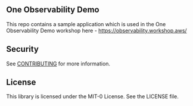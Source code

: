 ## One Observability Demo

This repo contains a sample application which is used in the One Observability Demo workshop here - https://observability.workshop.aws/

## Security

See [CONTRIBUTING](CONTRIBUTING.md#security-issue-notifications) for more information.

## License

This library is licensed under the MIT-0 License. See the LICENSE file.


